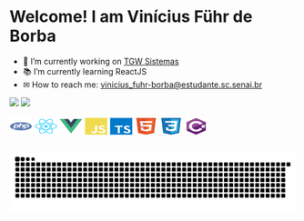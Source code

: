 # Welcome! I am Vinícius Führ de Borba

- 💪 I’m currently working on <a href="https://www.tgwsistemas.com.br/">TGW Sistemas</a>
- 📚 I’m currently learning ReactJS
- ✉ How to reach me: vinicius_fuhr-borba@estudante.sc.senai.br

<div>
  <img height="180em" src="https://github-readme-stats.vercel.app/api?username=ViniciusFuhrBorba&show_icons=true&theme=dark&include_all_commits=true&count_private=true"/>
  <img height="180em" src="https://github-readme-stats.vercel.app/api/top-langs/?username=ViniciusFuhrBorba&layout=compact&langs_count=7&theme=dark"/>
</div>
<div style="display: inline_block"><br>
  <img align="center" alt="Vinicius-PHP" height="30" width="40" src="https://raw.githubusercontent.com/devicons/devicon/master/icons/php/php-plain.svg">
  <img align="center" alt="Vinicius-React" height="30" width="40" src="https://raw.githubusercontent.com/devicons/devicon/master/icons/react/react-original.svg">
  <img align="center" alt="Vinicius-React" height="30" width="40" src="https://raw.githubusercontent.com/devicons/devicon/master/icons/vuejs/vuejs-original.svg">
  <img align="center" alt="Vinicius-Js" height="30" width="40" src="https://raw.githubusercontent.com/devicons/devicon/master/icons/javascript/javascript-plain.svg">
  <img align="center" alt="Vinicius-Ts" height="30" width="40" src="https://raw.githubusercontent.com/devicons/devicon/master/icons/typescript/typescript-plain.svg">
  <img align="center" alt="Vinicius-HTML" height="30" width="40" src="https://raw.githubusercontent.com/devicons/devicon/master/icons/html5/html5-original.svg">
  <img align="center" alt="Vinicius-CSS" height="30" width="40" src="https://raw.githubusercontent.com/devicons/devicon/master/icons/css3/css3-original.svg">
  <img align="center" alt="Vinicius-Csharp" height="30" width="40" src="https://raw.githubusercontent.com/devicons/devicon/master/icons/csharp/csharp-original.svg">
</div>
  
  ##
  
  ![Snake animation](https://github.com/ViniciusFuhrBorba/ViniciusFuhrBorba/blob/output/github-contribution-grid-snake.svg)
 
</div>
